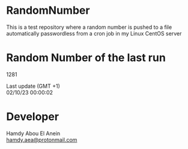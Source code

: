 # RandomNumber    
This is a test repository where a random number is pushed to a file automatically passwordless from a cron job in my Linux CentOS server    
# Random Number of the last run   
1281
      
Last update (GMT +1)    
02/10/23 00:00:02
# Developer    
Hamdy Abou El Anein   
hamdy.aea@protonmail.com
